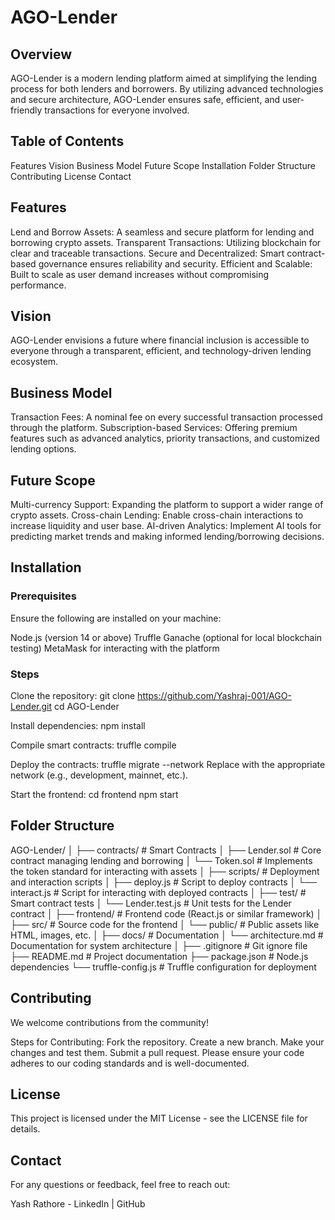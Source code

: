# AGO-Lender

## Overview
AGO-Lender is a modern lending platform aimed at simplifying the lending process for both lenders and borrowers. By utilizing advanced technologies and secure architecture, AGO-Lender ensures safe, efficient, and user-friendly transactions for everyone involved.

## Table of Contents
Features
Vision
Business Model
Future Scope
Installation
Folder Structure
Contributing
License
Contact


## Features
Lend and Borrow Assets: A seamless and secure platform for lending and borrowing crypto assets.
Transparent Transactions: Utilizing blockchain for clear and traceable transactions.
Secure and Decentralized: Smart contract-based governance ensures reliability and security.
Efficient and Scalable: Built to scale as user demand increases without compromising performance.


## Vision
AGO-Lender envisions a future where financial inclusion is accessible to everyone through a transparent, efficient, and technology-driven lending ecosystem.


## Business Model
Transaction Fees: A nominal fee on every successful transaction processed through the platform.
Subscription-based Services: Offering premium features such as advanced analytics, priority transactions, and customized lending options.

## Future Scope
Multi-currency Support: Expanding the platform to support a wider range of crypto assets.
Cross-chain Lending: Enable cross-chain interactions to increase liquidity and user base.
AI-driven Analytics: Implement AI tools for predicting market trends and making informed lending/borrowing decisions.

## Installation

### Prerequisites
Ensure the following are installed on your machine:

Node.js (version 14 or above)
Truffle
Ganache (optional for local blockchain testing)
MetaMask for interacting with the platform

### Steps
Clone the repository: git clone https://github.com/Yashraj-001/AGO-Lender.git cd AGO-Lender

Install dependencies: npm install

Compile smart contracts: truffle compile

Deploy the contracts: truffle migrate --network <network-name> Replace <network-name> with the appropriate network (e.g., development, mainnet, etc.).

Start the frontend: cd frontend npm start

## Folder Structure
AGO-Lender/ │ ├── contracts/ # Smart Contracts │ ├── Lender.sol # Core contract managing lending and borrowing │ └── Token.sol # Implements the token standard for interacting with assets │ ├── scripts/ # Deployment and interaction scripts │ ├── deploy.js # Script to deploy contracts │ └── interact.js # Script for interacting with deployed contracts │ ├── test/ # Smart contract tests │ └── Lender.test.js # Unit tests for the Lender contract │ ├── frontend/ # Frontend code (React.js or similar framework) │ ├── src/ # Source code for the frontend │ └── public/ # Public assets like HTML, images, etc. │ ├── docs/ # Documentation │ └── architecture.md # Documentation for system architecture │ ├── .gitignore # Git ignore file ├── README.md # Project documentation ├── package.json # Node.js dependencies └── truffle-config.js # Truffle configuration for deployment

## Contributing
We welcome contributions from the community!

Steps for Contributing:
Fork the repository.
Create a new branch.
Make your changes and test them.
Submit a pull request.
Please ensure your code adheres to our coding standards and is well-documented.

## License
This project is licensed under the MIT License - see the LICENSE file for details.

## Contact
For any questions or feedback, feel free to reach out:

Yash Rathore - LinkedIn | GitHub

